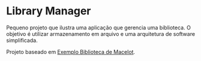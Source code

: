 # Library Manager

Pequeno projeto que ilustra uma aplicação que gerencia uma biblioteca. O 
objetivo é utilizar armazenamento em arquivo e uma arquitetura de software 
simplificada.

Projeto baseado em 
[Exemplo Biblioteca de Macelot](https://github.com/Macelot/ExemploBiblioteca_Livro_Leitor_Emprestimo).